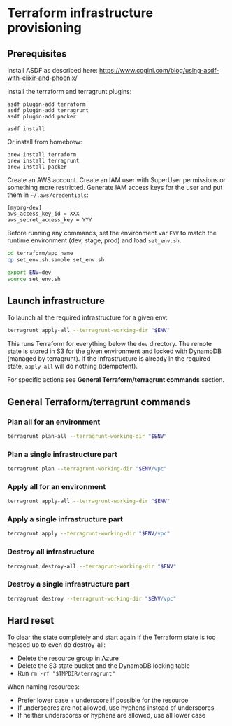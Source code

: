 # Terraform infrastructure provisioning

## Prerequisites

Install ASDF as described here:
https://www.cogini.com/blog/using-asdf-with-elixir-and-phoenix/

Install the terraform and terragrunt plugins:

```shell
asdf plugin-add terraform
asdf plugin-add terragrunt
asdf plugin-add packer

asdf install
```

Or install from homebrew:

```shell
brew install terraform
brew install terragrunt
brew install packer
```

Create an AWS account.
Create an IAM user with SuperUser permissions or something more restricted.
Generate IAM access keys for the user and put them in `~/.aws/credentials`:

```text
[myorg-dev]
aws_access_key_id = XXX
aws_secret_access_key = YYY
```

Before running any commands, set the environment var `ENV` to match the runtime
environment (dev, stage, prod) and load `set_env.sh`.

```bash
cd terraform/app_name
cp set_env.sh.sample set_env.sh

export ENV=dev
source set_env.sh
```

## Launch infrastructure

To launch all the required infrastructure for a given env:

```bash
terragrunt apply-all --terragrunt-working-dir "$ENV"
```

This runs Terraform for everything below the `dev` directory. The remote state
is stored in S3 for the given environment and locked with DynamoDB (managed by
terragrunt). If the infrastructure is already in the required state,
`apply-all` will do nothing (idempotent).

For specific actions see **General Terraform/terragrunt commands** section.

## General Terraform/terragrunt commands

### Plan all for an environment

```bash
terragrunt plan-all --terragrunt-working-dir "$ENV"
```

### Plan a single infrastructure part

```bash
terragrunt plan --terragrunt-working-dir "$ENV/vpc"
```

### Apply all for an environment

```bash
terragrunt apply-all --terragrunt-working-dir "$ENV"
```

### Apply a single infrastructure part

```bash
terragrunt apply --terragrunt-working-dir "$ENV/vpc"
```

### Destroy all infrastructure

```bash
terragrunt destroy-all --terragrunt-working-dir "$ENV"
```

### Destroy a single infrastructure part

```bash
terragrunt destroy --terragrunt-working-dir "$ENV/vpc"
```

## Hard reset

To clear the state completely and start again if the Terraform state is too
messed up to even do destroy-all:

* Delete the resource group in Azure
* Delete the S3 state bucket and the DynamoDB locking table
* Run `rm -rf "$TMPDIR/terragrunt"`

When naming resources:

* Prefer lower case + underscore if possible for the resource
* If underscores are not allowed, use hyphens instead of underscores
* If neither underscores or hyphens are allowed, use all lower case
